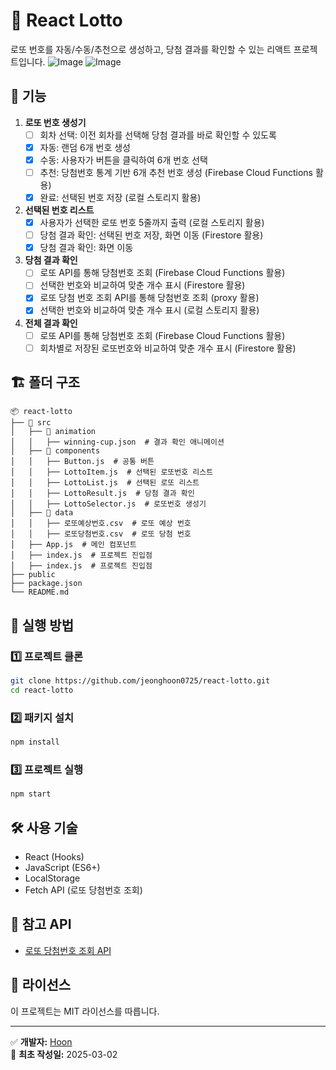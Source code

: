 # 🎯 React Lotto

로또 번호를 자동/수동/추천으로 생성하고, 당첨 결과를 확인할 수 있는 리액트 프로젝트입니다.
![Image](https://github.com/user-attachments/assets/20f63aa6-3682-46dc-a865-7520071db814)
![Image](https://github.com/user-attachments/assets/afc75616-a044-4332-85a3-88cb75578c9c)

## 📌 기능

1. **로또 번호 생성기**
    - [ ] 회차 선택: 이전 회차를 선택해 당첨 결과를 바로 확인할 수 있도록
    - [x] 자동: 랜덤 6개 번호 생성
    - [x] 수동: 사용자가 버튼을 클릭하여 6개 번호 선택
    - [ ] 추천: 당첨번호 통계 기반 6개 추천 번호 생성 (Firebase Cloud Functions 활용)
    - [x] 완료: 선택된 번호 저장 (로컬 스토리지 활용)

2. **선택된 번호 리스트**
    - [x] 사용자가 선택한 로또 번호 5줄까지 출력 (로컬 스토리지 활용)
    - [ ] 당첨 결과 확인: 선택된 번호 저장, 화면 이동 (Firestore 활용)
    - [x] 당첨 결과 확인: 화면 이동

3. **당첨 결과 확인**
   - [ ] 로또 API를 통해 당첨번호 조회 (Firebase Cloud Functions 활용)
   - [ ] 선택한 번호와 비교하여 맞춘 개수 표시 (Firestore 활용)
   - [x] 로또 당첨 번호 조회 API를 통해 당첨번호 조회 (proxy 활용)
   - [x] 선택한 번호와 비교하여 맞춘 개수 표시 (로컬 스토리지 활용)

4. **전체 결과 확인**
   - [ ] 로또 API를 통해 당첨번호 조회 (Firebase Cloud Functions 활용)
   - [ ] 회차별로 저장된 로또번호와 비교하여 맞춘 개수 표시 (Firestore 활용)

## 🏗️ 폴더 구조

```
📦 react-lotto
├── 📂 src
│   ├── 📂 animation
│   │   ├── winning-cup.json  # 결과 확인 애니메이션
│   ├── 📂 components
│   │   ├── Button.js  # 공통 버튼
│   │   ├── LottoItem.js  # 선택된 로또번호 리스트
│   │   ├── LottoList.js  # 선택된 로또 리스트
│   │   ├── LottoResult.js  # 당첨 결과 확인
│   │   ├── LottoSelector.js  # 로또번호 생성기
│   ├── 📂 data
│   │   ├── 로또예상번호.csv  # 로또 예상 번호
│   │   ├── 로또당첨번호.csv  # 로또 당첨 번호
│   ├── App.js  # 메인 컴포넌트
│   ├── index.js  # 프로젝트 진입점
│   ├── index.js  # 프로젝트 진입점
├── public
├── package.json
└── README.md
```

## 🚀 실행 방법

### 1️⃣ 프로젝트 클론
```sh
git clone https://github.com/jeonghoon0725/react-lotto.git
cd react-lotto
```

### 2️⃣ 패키지 설치
```sh
npm install
```

### 3️⃣ 프로젝트 실행
```sh
npm start
```

## 🛠️ 사용 기술

- React (Hooks)
- JavaScript (ES6+)
- LocalStorage
- Fetch API (로또 당첨번호 조회)

## 📌 참고 API
- [로또 당첨번호 조회 API](https://www.dhlottery.co.kr/common.do?method=getLottoNumber&drwNo=1160)

## 📄 라이선스
이 프로젝트는 MIT 라이선스를 따릅니다.

---
✅ **개발자:** [Hoon](https://github.com/jeonghoon0725)  
📅 **최초 작성일:** 2025-03-02